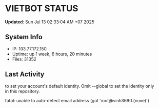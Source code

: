 # VIETBOT STATUS
**Updated**: Sun Jul 13 02:33:04 AM +07 2025

## System Info
- IP: 103.77.172.150
- Uptime: up 1 week, 6 hours, 20 minutes
- Files: 31352

## Last Activity

to set your account's default identity.
Omit --global to set the identity only in this repository.

fatal: unable to auto-detect email address (got 'root@vinh3690.(none)')
